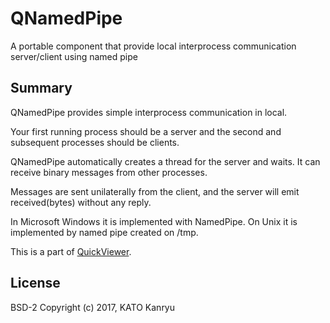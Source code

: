 # QNamedPipe
A portable component that provide local interprocess communication server/client using named pipe

## Summary

QNamedPipe provides simple interprocess communication in local.

Your first running process should be a server
and the second and subsequent processes should be clients.

QNamedPipe automatically creates a thread for the server and waits.
It can receive binary messages from other processes.

Messages are sent unilaterally from the client,
and the server will emit received(bytes) without any reply.

In Microsoft Windows it is implemented with NamedPipe.
On Unix it is implemented by named pipe created on /tmp.

This is a part of [QuickViewer](https://github.com/kanryu/quickviewer).

## License
BSD-2
Copyright (c) 2017, KATO Kanryu
